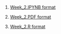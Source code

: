 1) [Week_2.IPYNB format](https://github.com/rinivarg/ReproRehab2024-Pod3/blob/main/Materials/Week%201/Week%201%20-%20Codebook.ipynb)

2) [Week_2.PDF format](https://github.com/rinivarg/ReproRehab2024-Pod3/blob/main/Materials/Week%201/Week%201%20-%20Codebook.pdf)

3) [Week_2.R format](https://github.com/rinivarg/ReproRehab2024-Pod3/blob/main/Materials/Week%201/Week%201%20-%20Codebook.r)